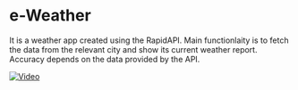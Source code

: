 # e-Weather

It is a weather app created using the RapidAPI. Main functionlaity is to fetch the data from the relevant city and show its current weather report. Accuracy depends on the data provided by the API.

[![Video](https://i.imgur.com/video-thumbnail.jpg)](https://www.youtube.com/watch?v=rGJ1XOWf9ZQ&feature=youtu.be)

<!-- [![Video](https://i.imgur.com/video-thumbnail.jpg)](https://youtu.be/rGJ1XOWf9ZQ) -->
